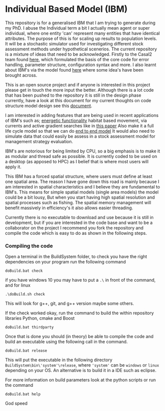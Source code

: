 # Individual Based Model (IBM)

This repository is for a generalised IBM that I am trying to generate during my PhD. I abuse the Individual term a bit I actually mean agent or super individual, where one entity 'can' represent
many entities that have identical attributes. The purpose of this is for scaling up results to population levels. It will be a stochastic simulator used 
for investigating different stock assessment methods under hypothetical scenerios. The current repository is a mixture of  ideas that need to be acknowledged. 
Firstly to the Casal2 team found [here](https://github.com/NIWAFisheriesModelling/CASAL2),
which formulated the basis of the core code for error handling, parameter structure, configuration syntax and more. I also learnt about IBM's 
via the model found [here](https://github.com/trophia/sna1) where some idea's have been brought across.

This is an open source project and if anyone is interested in this project please get in touch the more input the better. Although there is a lot
code that has been pushed to the repository it is still in the design phase currently, have a look at this document for my current thoughts on code 
structure model design see this [document](https://github.com/Craig44/IBM/blob/master/initial%20thoughts.docx).

I am interested in adding features that are being used in recent applications of IBM's such as; [energetic functionality](https://www.sciencedirect.com/science/article/pii/S0304380018301327) 
habitat based movement, via currents and active gradient searches like in [this paper](https://www.sciencedirect.com/science/article/pii/S0079661117302896)
Also make it a full life cycle model so that we can do [end to end model](https://www-sciencedirect-com.ezproxy.auckland.ac.nz/science/article/pii/S0079661115000233)
It would also need to simulate data that could easily be assess in a stock assessment model for management strategy evaluation.

IBM's are notorious for being limited by CPU, so a big emphasis is to make it as modular and thread safe as possible. It is currently
coded to be used on a desktop (as apposed to HPC) as I belief that is where most users will apply it.

This IBM has a forced spatial structure, where users must define at least one spatial area. The reason I have gone down this road
is mainly because I am interested in spatial characteristics and I believe they are fundamental to IBM's. This means for simple 
spatial models (single area models) the model could be a bit lousy, But when you start having high spatial resolution and spatial
processes such as fishing. The spatial memory management will benefit massively in efficiency's it also allows easier threading.


Currently there is no executable to download and use because it is still in development, but if you are interested in the code base
and want to be a collaborator on the project I recommend you fork the repository and compile the code which is easy to do as shown in the
following steps.

### Compiling the code

Open a terminal in the BuildSystem folder, to check you have the right dependencies on your program run the following command

```
doBuild.bat check
```

if you have windows 10 you may have to put a ```.\``` in front of the command, and for linux

```
.\doBuild.sh check
```

This will look for g++, git, and g++ version maybe some others.

If the check worked okay, run the command to build the within repository libraries Python, cmake and Boost

```
doBuild.bat thirdparty
```

Once that is done you should (in theory) be able to compile the code and build an executable using the following
call in the command.

```
doBuild.bat release
```

This will put the executable in the following directory ```BuildSystem\bin\'system'\release```, where ```'system'``` can 
be ```windows``` or ```linux``` depending on your OS. An alternative is to build it in a IDE such as eclipse.

For more information on build parameters look at the python scripts or run the command

```
doBuild.bat help
```
God speed